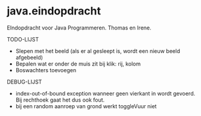 java.eindopdracht
=================

EIndopdracht voor Java Programmeren. Thomas en Irene.

TODO-LIJST

-	Slepen met het beeld (als er al gesleept is, wordt een nieuw beeld afgebeeld)
-	Bepalen wat er onder de muis zit bij klik: rij, kolom
- Boswachters toevoegen

DEBUG-LIJST

- index-out-of-bound exception wanneer geen vierkant in wordt gevoerd. Bij rechthoek gaat het dus ook fout.
- bij een random aanroep van grond werkt toggleVuur niet
